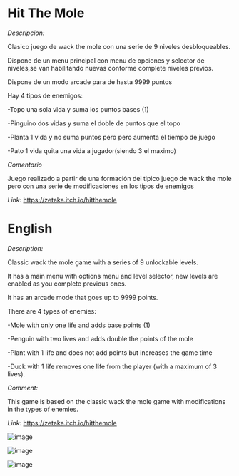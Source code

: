 # Hit The Mole

*Descripcion:* 

Clasico juego de wack the mole con una serie de 9 niveles desbloqueables.

Dispone de un menu principal con menu de opciones y selector de niveles,se van habilitando nuevas conforme complete niveles previos.

Dispone de un modo arcade para de hasta 9999 puntos

Hay 4 tipos de enemigos:

-Topo una sola vida y suma los puntos bases (1)

-Pinguino dos vidas y suma el doble de puntos que el topo

-Planta 1 vida y no suma puntos pero pero aumenta el tiempo de juego

-Pato 1 vida quita una vida a jugador(siendo 3 el maximo)


*Comentario*

Juego  realizado a partir de una formación del tipico juego de wack the mole pero con una serie de modificaciones en los tipos de enemigos

*Link:*
https://zetaka.itch.io/hitthemole


# English

*Description:*

Classic wack the mole game with a series of 9 unlockable levels. 

It has a main menu with options menu and level selector, new levels are enabled as you complete previous ones. 

It has an arcade mode that goes up to 9999 points.

There are 4 types of enemies: 

-Mole with only one life and adds base points (1) 

-Penguin with two lives and adds double the points of the mole 

-Plant with 1 life and does not add points but increases the game time 

-Duck with 1 life removes one life from the player (with a maximum of 3 lives).

*Comment:*

This game is based on the classic wack the mole game with modifications in the types of enemies.


*Link:*
https://zetaka.itch.io/hitthemole


![image](https://github.com/franvazquezporras/HitTheMole/assets/45006637/b1dd2c4e-6a30-40b7-80ad-6ea3b9f3a2cd)

![image](https://github.com/franvazquezporras/HitTheMole/assets/45006637/21a70c00-7b58-41c9-ab16-0340abd45bc8)

![image](https://github.com/franvazquezporras/HitTheMole/assets/45006637/cae8de7e-a941-40a5-8fe9-1734aed55d6f)



